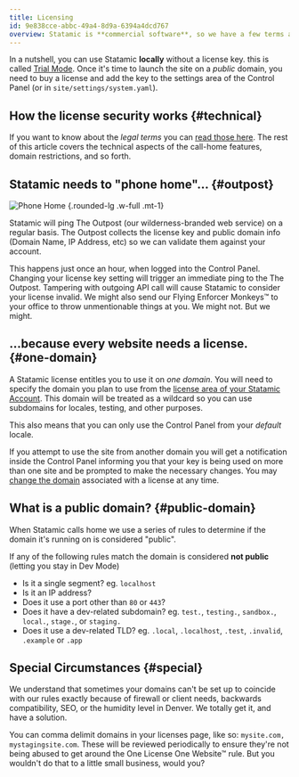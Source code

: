 ```yaml
---
title: Licensing
id: 9e838cce-abbc-49a4-8d9a-6394a4dcd767
overview: Statamic is **commercial software**, so we have a few terms and rules to go over. These are pretty important. Study up!
---
```


In a nutshell, you can use Statamic **locally** without a license key. this is  called [Trial Mode][trial-mode]. Once it's time to launch the site on  a _public_ domain, you need to buy a license and add the key to the settings area of the Control Panel (or in `site/settings/system.yaml`).

## How the license security works {#technical}

If you want to know about the _legal terms_ you can [read those here][terms].
The rest of this article covers the technical aspects of the call-home features, domain restrictions, and so forth.

## Statamic needs to "phone home"... {#outpost}

![Phone Home](https://media.giphy.com/media/qI5hzHmRb7Dr2/giphy.gif) {.rounded-lg .w-full .mt-1}

Statamic will ping The Outpost (our wilderness-branded web service) on a regular basis. The Outpost collects the license key and public domain info (Domain Name, IP Address, etc) so we can validate them against your account.

This happens just once an hour, when logged into the Control Panel. Changing your license key setting will trigger an immediate ping to the The Outpost. Tampering with outgoing API call will cause Statamic to consider your license invalid. We might also send our Flying Enforcer Monkeys™ to your office to throw unmentionable things at you. We might not. But we might.

## ...because every website needs a license. {#one-domain}
A Statamic license entitles you to use it on _one domain_. You will need to specify the domain you plan to use from the [license area of your Statamic Account][account]. This domain will be treated as a wildcard so you can use subdomains for locales, testing, and other purposes.

This also means that you can only use the Control Panel from your _default_ locale.

If you attempt to use the site from another domain you will get a notification inside the Control Panel informing you that your key is being used on more than one site and be prompted to make the necessary changes. You may [change the domain][account] associated with a license at any time.

## What is a public domain? {#public-domain}

When Statamic calls home we use a series of rules to determine if the domain it's running on is considered "public".

If any of the following rules match the domain is considered **not public** (letting you stay in Dev Mode)

- Is it a single segment? eg. `localhost`
- Is it an IP address?
- Does it use a port other than `80` or `443`?
- Does it have a dev-related subdomain? eg. `test.`, `testing.`, `sandbox.`, `local.`, `stage.`, or `staging.`
- Does it use a dev-related TLD? eg. `.local`, `.localhost`, `.test`, `.invalid`, `.example` or `.app`

## Special Circumstances {#special}

We understand that sometimes your domains can't be set up to coincide with our rules exactly because of firewall or client needs, backwards compatibility, SEO, or the humidity level in Denver. We totally get it, and have a solution.

You can comma delimit domains in your licenses page, like so: `mysite.com, mystagingsite.com`. These will be reviewed periodically to ensure they're not being abused to get around the One License One Website™ rule. But you wouldn't do that to a little small business, would you?

[trial-mode]: /knowledge-base/trial-mode
[terms]: https://statamic.com/terms
[account]: https://statamic.com/account/licenses
